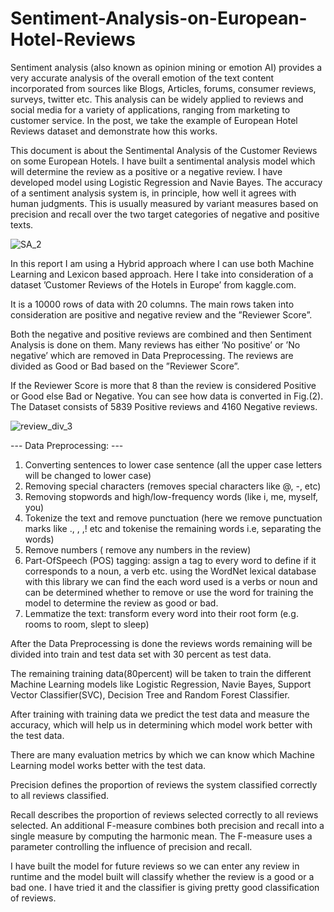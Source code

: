 # Sentiment-Analysis-on-European-Hotel-Reviews

Sentiment analysis (also known as opinion mining or emotion AI) provides a very accurate analysis of the overall emotion of the text content incorporated from sources like Blogs, Articles, forums, consumer reviews, surveys, twitter etc. This analysis can be widely applied to reviews and social media for a variety of applications, ranging from marketing to customer service. In the post, we take the example of European Hotel Reviews dataset and demonstrate how this works.

This document is about the Sentimental Analysis of the Customer Reviews on some European Hotels. I have built a sentimental analysis model which will determine the review as a positive or a negative review. I have developed model using Logistic Regression and Navie Bayes. The accuracy of a sentiment analysis system is, in principle, how well it agrees with human judgments. This is usually measured by variant measures based on precision and recall over the two target categories of negative and positive texts.



![SA_2](https://user-images.githubusercontent.com/62845002/144871847-a8ece7b3-c331-4cb8-9c64-759a6c9467db.png)

In this report I am using a Hybrid approach where I can use both Machine Learning and Lexicon based approach. Here I take into consideration of a dataset ’Customer Reviews of the Hotels in Europe’ from kaggle.com. 

It is a 10000 rows of data with 20 columns. The main rows taken into consideration are positive and negative review and the ”Reviewer Score”.

Both the negative and positive reviews are combined and then Sentiment Analysis is done on them. Many reviews has either ’No positive’ or ’No negative’ which are removed in Data Preprocessing. The reviews are divided as Good or Bad based on the ”Reviewer Score”.

If the Reviewer Score is more that 8 than the review is considered Positive or Good else Bad or Negative. You can see how data is converted in Fig.(2). The Dataset consists of 5839 Positive reviews and 4160 Negative reviews.


![review_div_3](https://user-images.githubusercontent.com/62845002/144872474-a88395dd-94a5-4c3b-be9b-4128d65a85d0.png)

--- Data Preprocessing: ---

1. Converting sentences to lower case sentence (all the upper case letters will be changed to lower case)
2. Removing special characters (removes special characters like @, -, etc)
3. Removing stopwords and high/low-frequency words (like i, me, myself, you) 
4. Tokenize the text and remove punctuation (here we remove punctuation marks like ., , ,! etc and tokenise the remaining words i.e, separating the words)
5. Remove numbers ( remove any numbers in the review) 
6. Part-OfSpeech (POS) tagging: assign a tag to every word to define if it corresponds to a noun, a verb etc. using the WordNet lexical database with this library we can find the each word used is a verbs or noun and can be determined whether to remove or use the word for training the model to determine the review as good or bad.
7. Lemmatize the text: transform every word into their root form (e.g. rooms to room, slept to sleep)

After the Data Preprocessing is done the reviews words remaining will be divided into train and test data set with 30 percent as test data. 

The remaining training data(80percent) will be taken to train the different Machine Learning models like Logistic Regression, Navie Bayes, Support Vector Classifier(SVC), Decision Tree and Random Forest Classifier. 

After training with training data we predict the test data and measure the accuracy, which will help us in determining which model work better with the test data.

There are many evaluation metrics by which we can know which Machine Learning model works better with the test data.

Precision defines the proportion of reviews the system classified correctly to all reviews classified. 

Recall describes the proportion of reviews selected correctly to all reviews selected. An additional F-measure combines both precision and recall into a single measure by computing the harmonic mean. The F-measure uses a parameter controlling the influence of precision and recall.

 I have built the model for future reviews so we can enter any review in runtime and the model built will classify whether the review is a good or a bad one. I have tried it and the classifier is giving pretty good classification of reviews.
 
